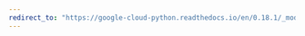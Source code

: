 ```yaml
---
redirect_to: "https://google-cloud-python.readthedocs.io/en/0.18.1/_modules/gcloud/monitoring/query.html"
---
```

